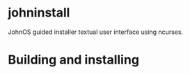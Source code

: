 # johninstall

JohnOS guided installer textual user interface using ncurses.

# Building and installing
